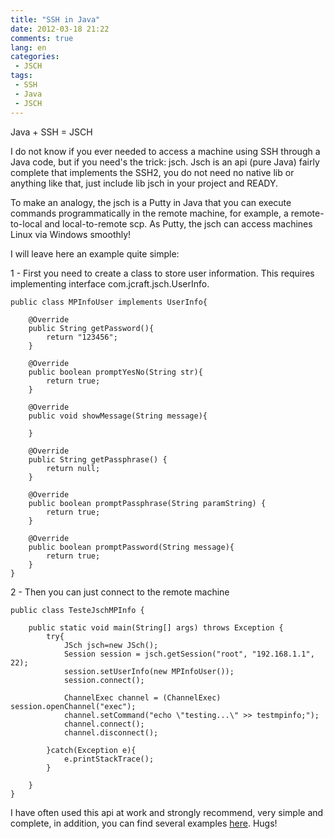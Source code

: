 ```yaml
---
title: "SSH in Java"
date: 2012-03-18 21:22
comments: true
lang: en
categories:
 - JSCH
tags:
 - SSH
 - Java
 - JSCH
---
```


Java + SSH = JSCH

I do not know if you ever needed to access a machine using SSH through a Java code, but if you need's the trick: jsch. Jsch is an api (pure Java) fairly complete that implements the SSH2, you do not need no native lib or anything like that, just include lib jsch in your project and READY.

<!-- more -->

To make an analogy, the jsch is a Putty in Java that you can execute commands programmatically in the remote machine, for example, a remote-to-local and local-to-remote scp. As Putty, the jsch can access machines Linux via Windows smoothly!

I will leave here an example quite simple:

1 - First you need to create a class to store user information. This requires implementing interface com.jcraft.jsch.UserInfo.

	public class MPInfoUser implements UserInfo{

		@Override
		public String getPassword(){ 
			return "123456"; 
		}

		@Override
		public boolean promptYesNo(String str){
			return true;
		}

		@Override
		public void showMessage(String message){

		}

		@Override
		public String getPassphrase() {
			return null;
		}

		@Override
		public boolean promptPassphrase(String paramString) {
			return true;
		}

		@Override
		public boolean promptPassword(String message){
			return true;
		}	
	}

2 - Then you can just connect to the remote machine

	public class TesteJschMPInfo {

		public static void main(String[] args) throws Exception {
			try{
				JSch jsch=new JSch();
				Session session = jsch.getSession("root", "192.168.1.1", 22);
				session.setUserInfo(new MPInfoUser());
				session.connect();
				
				ChannelExec channel = (ChannelExec) session.openChannel("exec");
				channel.setCommand("echo \"testing...\" >> testmpinfo;");
				channel.connect();
				channel.disconnect();
				
			}catch(Exception e){
				e.printStackTrace();
			}
			
		}
	}
			
I have often used this api at work and strongly recommend, very simple and complete, in addition, you can find several examples <a href="http://www.jcraft.com/jsch/examples/" target="_blank" title="JSCH Examples">here</a>. Hugs!
